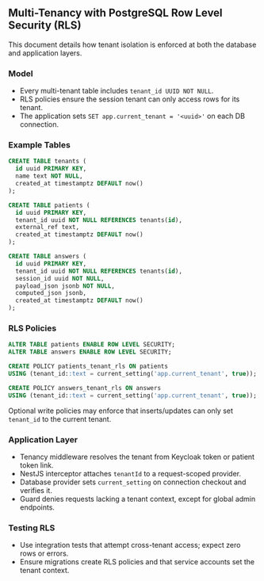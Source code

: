## Multi-Tenancy with PostgreSQL Row Level Security (RLS)

This document details how tenant isolation is enforced at both the database and application layers.

### Model
- Every multi-tenant table includes `tenant_id UUID NOT NULL`.
- RLS policies ensure the session tenant can only access rows for its tenant.
- The application sets `SET app.current_tenant = '<uuid>'` on each DB connection.

### Example Tables
```sql
CREATE TABLE tenants (
  id uuid PRIMARY KEY,
  name text NOT NULL,
  created_at timestamptz DEFAULT now()
);

CREATE TABLE patients (
  id uuid PRIMARY KEY,
  tenant_id uuid NOT NULL REFERENCES tenants(id),
  external_ref text,
  created_at timestamptz DEFAULT now()
);

CREATE TABLE answers (
  id uuid PRIMARY KEY,
  tenant_id uuid NOT NULL REFERENCES tenants(id),
  session_id uuid NOT NULL,
  payload_json jsonb NOT NULL,
  computed_json jsonb,
  created_at timestamptz DEFAULT now()
);
```

### RLS Policies
```sql
ALTER TABLE patients ENABLE ROW LEVEL SECURITY;
ALTER TABLE answers ENABLE ROW LEVEL SECURITY;

CREATE POLICY patients_tenant_rls ON patients
USING (tenant_id::text = current_setting('app.current_tenant', true));

CREATE POLICY answers_tenant_rls ON answers
USING (tenant_id::text = current_setting('app.current_tenant', true));
```

Optional write policies may enforce that inserts/updates can only set `tenant_id` to the current tenant.

### Application Layer
- Tenancy middleware resolves the tenant from Keycloak token or patient token link.
- NestJS interceptor attaches `tenantId` to a request-scoped provider.
- Database provider sets `current_setting` on connection checkout and verifies it.
- Guard denies requests lacking a tenant context, except for global admin endpoints.

### Testing RLS
- Use integration tests that attempt cross-tenant access; expect zero rows or errors.
- Ensure migrations create RLS policies and that service accounts set the tenant context.


